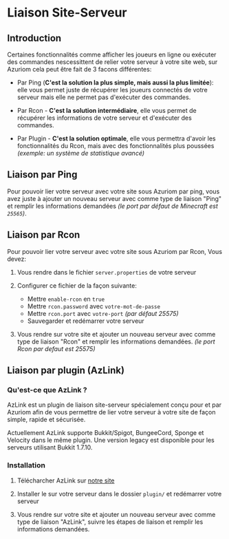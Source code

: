 # Liaison Site-Serveur

## Introduction

Certaines fonctionnalités comme afficher les joueurs en
ligne ou exécuter des commandes nescessittent de relier votre serveur à votre
site web, sur Azuriom cela peut être fait de 3 facons différentes:

* Par Ping (**C'est la solution la plus simple, mais aussi la plus limitée**):
elle vous permet juste de récupérer les joueurs connectés de votre serveur mais
elle ne permet pas d'exécuter des commandes.

* Par Rcon - **C'est la solution intermédiaire**, elle vous permet de récupérer les informations 
de votre serveur et d'exécuter des commandes.

* Par Plugin - **C'est la solution optimale**, elle vous permettra d'avoir les fonctionnalités du Rcon, 
mais avec des fonctionnalités plus poussées _(exemple: un système de statistique avancé)_

## Liaison par Ping

Pour pouvoir lier votre serveur avec votre site sous Azuriom par ping, 
vous avez juste à ajouter un nouveau serveur avec comme type de liaison "Ping"
et remplir les informations demandées _(le port par défaut de Minecraft est `25565`)_.

## Liaison par Rcon

Pour pouvoir lier votre serveur avec votre site sous Azuriom par Rcon, 
Vous devez:

1. Vous rendre dans le fichier `server.properties` de votre serveur

2. Configurer ce fichier de la façon suivante:
    * Mettre `enable-rcon` en `true`
    * Mettre `rcon.password` avec `votre-mot-de-passe`
    * Mettre `rcon.port` avec `votre-port` _(par défaut 25575)_
    * Sauvegarder et redémarrer votre serveur
   
3. Vous rendre sur votre site et ajouter un nouveau serveur avec comme type de liaison "Rcon"
et remplir les informations demandées. _(le port Rcon par defaut est 25575)_

## Liaison par plugin (AzLink)

### Qu'est-ce que AzLink ?

AzLink est un plugin de liaison site-serveur spécialement conçu pour et par Azuriom 
afin de vous permettre de lier votre serveur à votre site de façon simple, rapide et sécurisée.

Actuellement AzLink supporte Bukkit/Spigot, BungeeCord, Sponge et Velocity dans le même plugin.
Une version legacy est disponible pour les serveurs utilisant Bukkit 1.7.10.

### Installation

1. Télécharcher AzLink sur [notre site](https://azuriom.com/azlink)

2. Installer le sur votre serveur dans le dossier `plugin/` et redémarrer votre serveur

3. Vous rendre sur votre site et ajouter un nouveau serveur avec comme type de liaison "AzLink", 
suivre les étapes de liaison et remplir les informations demandées.
